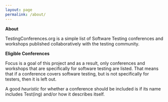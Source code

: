 ```yaml
---
layout: page
permalink: /about/
---
```

**About**

TestingConferences.org is a simple list of Software Testing conferences and workshops published collaboratively with the testing community.

**Eligible Conferences**

Focus is a goal of this project and as a result, only conferences and workshops that are specifically for software testing are listed. That means that if a conference covers software testing, but is not specifically for testers, then it is left out.

A good _heuristic_ for whether a conference should be included is if its name includes Test(ing) and/or how it describes itself.
